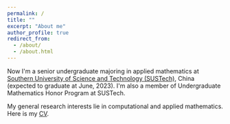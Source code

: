 ```yaml
---
permalink: /
title: ""
excerpt: "About me"
author_profile: true
redirect_from: 
  - /about/
  - /about.html
---
```


Now I'm a senior undergraduate majoring in applied mathematics at [Southern University of Science and Technology (SUSTech)](https://www.sustech.edu.cn/en/), China (expected to graduate at June, 2023). I'm also a member of Undergraduate Mathematics Honor Program at SUSTech. 

My general research interests lie in computational and applied mathematics. Here is my [CV](https://hv1000.github.io/files/Yan_HUANG_CV.pdf).
